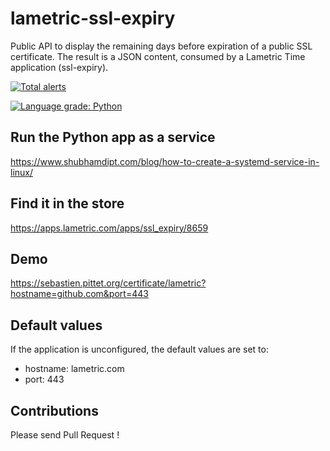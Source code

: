 # lametric-ssl-expiry

Public API to display the remaining days before expiration of a public SSL certificate.
The result is a JSON content, consumed by a Lametric Time application (ssl-expiry).

[![Total alerts](https://img.shields.io/lgtm/alerts/g/SebastienPittet/lametric-ssl-expiry.svg?logo=lgtm&logoWidth=18)](https://lgtm.com/projects/g/SebastienPittet/lametric-ssl-expiry/alerts/)

[![Language grade: Python](https://img.shields.io/lgtm/grade/python/g/SebastienPittet/lametric-ssl-expiry.svg?logo=lgtm&logoWidth=18)](https://lgtm.com/projects/g/SebastienPittet/lametric-ssl-expiry/context:python)

## Run the Python app as a service
https://www.shubhamdipt.com/blog/how-to-create-a-systemd-service-in-linux/

## Find it in the store
https://apps.lametric.com/apps/ssl_expiry/8659

## Demo
https://sebastien.pittet.org/certificate/lametric?hostname=github.com&port=443

## Default values
If the application is unconfigured, the default values are set to:
* hostname: lametric.com
* port: 443

## Contributions
Please send Pull Request !
